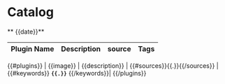 # **Catalog**
** {{date}}**
 

| Plugin Name        | Description           | source | Tags  |
| ------------- |:-------------:| -----:|----:|
 {{#plugins}}
 | {{image}} |  {{description}} | {{#sources}}{{.}}{{/sources}} | {{#keywords}} **`{{.}}`** {{/keywords}}|
{{/plugins}}

